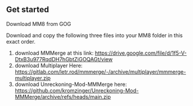 ## Get started
Download MM8 from GOG

Download and copy the following three files into your MM8 folder in this exact order.
  1. download MMMerge at this link: https://drive.google.com/file/d/1f5-V-DtxB3u977RqdDH7hGbtZiGOQAGt/view
  2. download Multiplayer Here: https://gitlab.com/letr.rod/mmmerge/-/archive/multiplayer/mmmerge-multiplayer.zip
  3. download Unreckoning-Mod-MMMerge here: https://github.com/kromzinger/Unreckoning-Mod-MMMerge/archive/refs/heads/main.zip
